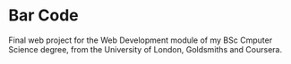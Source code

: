 # Bar Code

Final web project for the Web Development module of my BSc Cmputer Science degree, from the University of London, Goldsmiths and Coursera.
